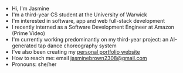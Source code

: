 -  Hi, I'm Jasmine
-  I'm a third-year CS student at the University of Warwick
-  I'm interested in software, app and web full-stack development
-  I recently interned as a Software Development Engineer at Amazon (Prime Video)
-  I'm currently working predominantly on my third-year project: an AI-generated tap dance choreography system
-  I've also been creating my [personal portfolio website](jasminebrown.me)
-  How to reach me: email jasminebrown2308@gmail.com
-  Pronouns: she/her
